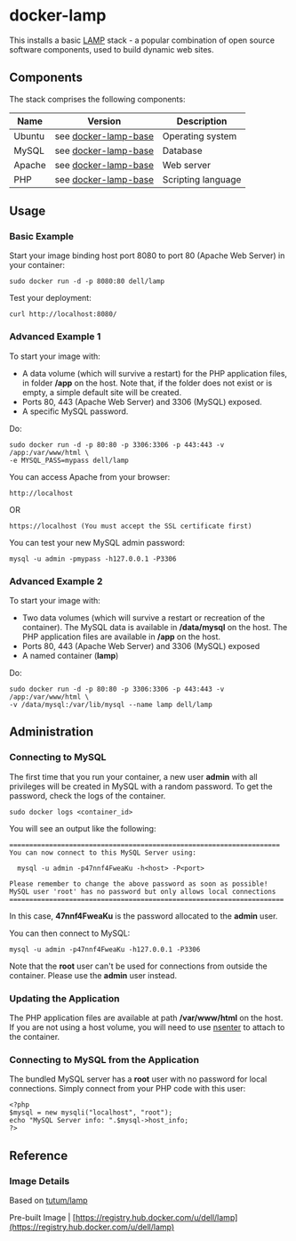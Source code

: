 # docker-lamp
This installs a basic [LAMP](http://en.wikipedia.org/wiki/LAMP_\(software_bundle\))
 stack - a popular combination of open source software components, used to build dynamic web sites.

## Components
The stack comprises the following components:

Name       | Version                   | Description
-----------|---------------------------|------------------------------
Ubuntu     | see [docker-lamp-base](https://github.com/dell-cloud-marketplace/docker-lamp-base)                    | Operating system
MySQL      | see [docker-lamp-base](https://github.com/dell-cloud-marketplace/docker-lamp-base)      | Database
Apache     | see [docker-lamp-base](https://github.com/dell-cloud-marketplace/docker-lamp-base)      | Web server
PHP        | see [docker-lamp-base](https://github.com/dell-cloud-marketplace/docker-lamp-base)      | Scripting language

## Usage

### Basic Example
Start your image binding host port 8080 to port 80 (Apache Web Server) in your container:

    sudo docker run -d -p 8080:80 dell/lamp

Test your deployment:

    curl http://localhost:8080/


### Advanced Example 1
To start your image with:

 - A data volume (which will survive a restart) for the PHP application files, in folder **/app** on the host. Note that, if the folder does not exist or is empty, a simple default site will be created.
 - Ports 80, 443 (Apache Web Server) and 3306 (MySQL) exposed.
 - A specific MySQL password.

Do:

    sudo docker run -d -p 80:80 -p 3306:3306 -p 443:443 -v /app:/var/www/html \
    -e MYSQL_PASS=mypass dell/lamp
    
You can access Apache from your browser:

    http://localhost
OR

    https://localhost (You must accept the SSL certificate first)

You can test your new MySQL admin password:

    mysql -u admin -pmypass -h127.0.0.1 -P3306

### Advanced Example 2
To start your image with:

 - Two data volumes (which will survive a restart or recreation of the container). The MySQL data is available in **/data/mysql** on the host. The PHP application files are available in **/app** on the host.
 - Ports 80, 443 (Apache Web Server) and 3306 (MySQL) exposed
 - A named container (**lamp**)

Do:

    sudo docker run -d -p 80:80 -p 3306:3306 -p 443:443 -v /app:/var/www/html \
    -v /data/mysql:/var/lib/mysql --name lamp dell/lamp

## Administration

### Connecting to MySQL
The first time that you run your container, a new user **admin** with all privileges will be created in MySQL with a random password. To get the password, check the logs of the container. 

    sudo docker logs <container_id>
   
You will see an output like the following:

    ====================================================================
    You can now connect to this MySQL Server using:

      mysql -u admin -p47nnf4FweaKu -h<host> -P<port>

    Please remember to change the above password as soon as possible!
    MySQL user 'root' has no password but only allows local connections
    =====================================================================

In this case, **47nnf4FweaKu** is the password allocated to the **admin** user.

You can then connect to MySQL:


    mysql -u admin -p47nnf4FweaKu -h127.0.0.1 -P3306


Note that the **root** user can't be used for connections from outside the container. Please use the **admin** user instead.

### Updating the Application
The PHP application files are available at path **/var/www/html** on the host. If you are not using a host volume, you will need to use [nsenter](http://jpetazzo.github.io/2014/03/23/lxc-attach-nsinit-nsenter-docker-0-9/) to attach to the container.

### Connecting to MySQL from the Application
The bundled MySQL server has a **root** user with no password for local connections. Simply connect from your
PHP code with this user:


    <?php
    $mysql = new mysqli("localhost", "root");
    echo "MySQL Server info: ".$mysql->host_info;
    ?>


## Reference

### Image Details

Based on  [tutum/lamp](https://github.com/tutumcloud/tutum-docker-lamp)

Pre-built Image   | [https://registry.hub.docker.com/u/dell/lamp](https://registry.hub.docker.com/u/dell/lamp) 
